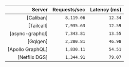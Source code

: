 <!-- PERFORMANCE_RESULTS_START -->

| Server | Requests/sec | Latency (ms) |
|--------:|--------------:|--------------:|
| [Caliban] | `8,119.06` | `12.34` |
| [Tailcall] | `7,935.63` | `12.59` |
| [async-graphql] | `7,343.81` | `13.55` |
| [Gqlgen] | `2,200.81` | `46.98` |
| [Apollo GraphQL] | `1,830.11` | `54.51` |
| [Netflix DGS] | `1,344.91` | `79.07` |

<!-- PERFORMANCE_RESULTS_END -->

